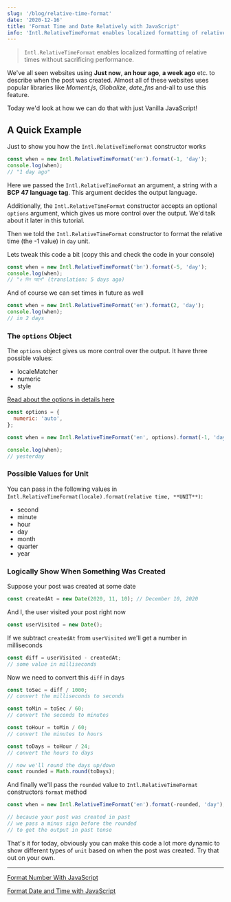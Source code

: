 ```yaml
---
slug: '/blog/relative-time-format'
date: '2020-12-16'
title: 'Format Time and Date Relatively with JavaScript'
info: 'Intl.RelativeTimeFormat enables localized formatting of relative times without sacrificing performance.'
---
```


> `Intl.RelativeTimeFormat` enables localized formatting of relative times without sacrificing performance.

We've all seen websites using **Just now**, **an hour ago**, **a week ago** etc. to describe when the post was created.
Almost all of these websites uses popular libraries like _Moment.js_, _Globalize_, _date_fns_ and-all to use this feature.

Today we'd look at how we can do that with just Vanilla JavaScript!

## A Quick Example

Just to show you how the `Intl.RelativeTimeFormat` constructor works

```javascript
const when = new Intl.RelativeTimeFormat('en').format(-1, 'day');
console.log(when);
// "1 day ago"
```

Here we passed the `Intl.RelativeTimeFormat` an argument, a string with a **BCP 47 language tag**. This argument decides the output language.

Additionally, the `Intl.RelativeTimeFormat` constructor accepts an optional `options` argument, which gives us more control over the output. We'd talk about it later in this tutorial.

Then we told the `Intl.RelativeTimeFormat` constructor to format the relative time (the -1 value) in `day` unit.

Lets tweak this code a bit (copy this and check the code in your console)

```javascript
const when = new Intl.RelativeTimeFormat('bn').format(-5, 'day');
console.log(when);
// "৫ দিন আগে" (translation: 5 days ago)
```

And of course we can set times in future as well

```javascript
const when = new Intl.RelativeTimeFormat('en').format(2, 'day');
console.log(when);
// in 2 days
```

### The `options` Object

The `options` object gives us more control over the output. It have three possible values:

- localeMatcher
- numeric
- style

[Read about the options in details here](https://developer.mozilla.org/en-US/docs/Web/JavaScript/Reference/Global_Objects/Intl/RelativeTimeFormat/RelativeTimeFormat)

```javascript
const options = {
  numeric: 'auto',
};

const when = new Intl.RelativeTimeFormat('en', options).format(-1, 'day');

console.log(when);
// yesterday
```

### Possible Values for Unit

You can pass in the following values in `Intl.RelativeTimeFormat(locale).format(relative time, **UNIT**)`:

- second
- minute
- hour
- day
- month
- quarter
- year

### Logically Show When Something Was Created

Suppose your post was created at some date

```javascript
const createdAt = new Date(2020, 11, 10); // December 10, 2020
```

And I, the user visited your post right now

```javascript
const userVisited = new Date();
```

If we subtract `createdAt` from `userVisited` we'll get a number in milliseconds

```javascript
const diff = userVisited - createdAt;
// some value in milliseconds
```

Now we need to convert this `diff` in days

```javascript
const toSec = diff / 1000;
// convert the milliseconds to seconds

const toMin = toSec / 60;
// convert the seconds to minutes

const toHour = toMin / 60;
// convert the minutes to hours

const toDays = toHour / 24;
// convert the hours to days

// now we'll round the days up/down
const rounded = Math.round(toDays);
```

And finally we'll pass the `rounded` value to `Intl.RelativeTimeFormat` constructors `format` method

```javascript
const when = new Intl.RelativeTimeFormat('en').format(-rounded, 'day');

// because your post was created in past
// we pass a minus sign before the rounded
// to get the output in past tense
```

That's it for today, obviously you can make this code a lot more dynamic to show different types of `unit` based on when the post was created. Try that out on your own.

---

[Format Number With JavaScript](https://shafi.ml/blog/js-number-format)

[Format Date and Time with JavaScript](https://shafi.ml/blog/js-date-time-format)
